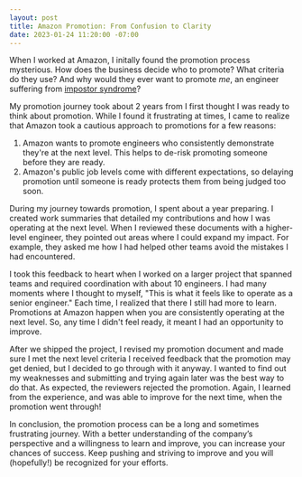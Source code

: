```yaml
---
layout: post
title: Amazon Promotion: From Confusion to Clarity
date: 2023-01-24 11:20:00 -07:00
---
```


When I worked at Amazon, I initally found the promotion process mysterious. How
does the business decide who to promote? What criteria do they use? And why
would they ever want to promote *me*, an engineer suffering from [impostor
syndrome](https://www.kevinlondon.com/2015/05/27/impostor-syndrome-and-me)?

My promotion journey took about 2 years from I first thought I was ready to
think about promotion. While I found it frustrating at times,
I came to realize that Amazon took a cautious approach to promotions for a few
reasons:

1. Amazon wants to promote engineers who consistently demonstrate they're at the
   next level. This helps to de-risk promoting someone before they are ready.
2. Amazon's public job levels come with different expectations, so delaying
   promotion until someone is ready protects them from being judged too soon.

During my journey towards promotion, I spent about a year preparing.  I created
work summaries that detailed my contributions and how I was operating at the
next level. When I reviewed these documents with a higher-level engineer, they
pointed out areas where I could expand my impact. For example, they asked me how
I had helped other teams avoid the mistakes I had encountered.

I took this feedback to heart when I worked on a larger project that spanned
teams and required coordination with about 10 engineers. I had many moments
where I thought to myself, "This is what it feels like to operate as a senior
engineer." Each time, I realized that there I still had more to learn.
Promotions at Amazon happen when you are consistently operating at the next
level. So, any time I didn't feel ready, it meant I had an opportunity to
improve.

After we shipped the project, I revised my promotion document and made sure
I met the next level criteria I received feedback that the promotion may get
denied, but I decided to go through with it anyway. I wanted to find out my
weaknesses and submitting and trying again later was the best way to do that. As
expected, the reviewers rejected the promotion. Again, I learned from the
experience, and was able to improve for the next time, when the promotion went
through!

In conclusion, the promotion process can be a long and sometimes frustrating
journey. With a better understanding of the company’s perspective and
a willingness to learn and improve, you can increase your chances of success.
Keep pushing and striving to improve and you will (hopefully!) be recognized for
your efforts.
